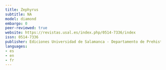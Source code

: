```yaml
---
title: Zephyrus
subtitle: NA
model: diamond
embargo: 0
peer-reviewed: true
website: https://revistas.usal.es/index.php/0514-7336/index
issn: 0514-7336
publisher: Ediciones Universidad de Salamanca - Departamento de Prehistoria, Historia Antigua y Arqueología
languages:
- es
- en
- fr
---
```

